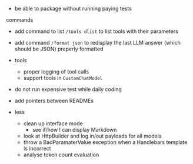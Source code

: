 - be able to package without running paying tests

commands
- add command to list `/tools dlist` to list tools with their parameters
- add command `/format json` to redisplay the last LLM answer (which should be JSON) preperly formatted

- tools
  - proper logging of tool calls
  - support tools in `CustomChatModel`

- do not run expensive test while daily coding
- add pointers between READMEs

- less
  - clean up interface mode
    - see if/how I can display Markdown
  - look at HttpBuilder and log in/out payloads for all models
  - throw a BadParamaterValue exception when a Handlebars template is incorrect
  - analyse token count evaluation
